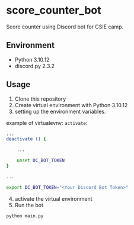 # score_counter_bot
Score counter using Discord bot for CSIE camp.

## Environment
- Python 3.10.12
- discord.py 2.3.2

## Usage

1. Clone this repository
2. Create virtual environment with Python 3.10.12
3. setting up the environment variables.

example of virtualevnv:
`activate`:
```bash
...
deactivate () {

    ...

    unset DC_BOT_TOKEN
}

...

export DC_BOT_TOKEN="<Your Discord Bot Token>"
```

4. activate the virtual environment
5. Run the bot
```bash
python main.py
```
